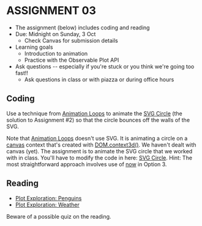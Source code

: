 
# ASSIGNMENT 03

* The assignment (below) includes coding and reading
* Due: Midnight on Sunday, 3 Oct
  * Check Canvas for submission details
* Learning goals
  * Introduction to animation
  * Practice with the Observable Plot API
* Ask questions -- especially if you're stuck or you think we're going too fast!!
  * Ask questions in class or with piazza or during office hours

## Coding

Use a technique from [Animation Loops](https://observablehq.com/@mbostock/animation-loops) 
to animate the [SVG Circle](https://observablehq.com/d/991595f4b70d9f06) 
(the solution to Assignment #2)
so that the circle bounces off the walls of the SVG.

Note that [Animation Loops](https://observablehq.com/@mbostock/animation-loops) doesn't use SVG.
It is animating a circle on a [canvas](https://developer.mozilla.org/en-US/docs/Web/API/Canvas_API) context 
that's created with [DOM.context3d()](https://github.com/observablehq/stdlib#DOM_context2d).
We haven't dealt with canvas (yet).
The assignment is to animate the SVG circle that we worked with in class.
You'll have to modify the code in here: [SVG Circle](https://observablehq.com/d/991595f4b70d9f06).
Hint: The most straightforward approach
involves use of [now](https://github.com/observablehq/stdlib/blob/main/README.md#now) in Option 3.

## Reading

* [Plot Exploration: Penguins](https://observablehq.com/@observablehq/plot-exploration-penguins)
* [Plot Exploration: Weather](https://observablehq.com/@observablehq/plot-exploration-weather)

Beware of a possible quiz on the reading.
